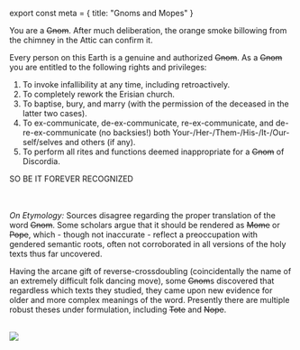 export const meta = {
title: "Gnoms and Mopes"
}

You are a ~~Gnom~~. After much deliberation, the orange smoke billowing from the chimney in the Attic can confirm it.

Every person on this Earth is a genuine and authorized ~~Gnom~~. As a ~~Gnom~~ you are entitled to the following rights and privileges:

1. To invoke infallibility at any time, including retroactively.
2. To completely rework the Erisian church.
3. To baptise, bury, and marry (with the permission of the deceased in the latter two cases).
4. To ex-communicate, de-ex-communicate, re-ex-communicate, and de-re-ex-communicate (no backsies!) both Your-/Her-/Them-/His-/It-/Our- self/selves and others (if any).
5. To perform all rites and functions deemed inappropriate for a ~~Gnom~~ of Discordia.

<p className="impact">SO BE IT FOREVER RECOGNIZED</p>

<br /><br />_On Etymology:_ Sources disagree regarding the proper translation of the word ~~Gnom~~. Some scholars argue that it should be rendered as ~~Mome~~ or ~~Pope~~, which - though not inaccurate - reflect a preoccupation with gendered semantic roots, often not corroborated in all versions of the holy texts thus far uncovered.

Having the arcane gift of reverse-crossdoubling (coincidentally the name of an extremely difficult folk dancing move), some ~~Gnom~~s discovered that regardless which texts they studied, they came upon new evidence for older and more complex meanings of the word. Presently there are multiple robust theses under formulation, including ~~Tote~~ and ~~Nope~~.

<br />

<img src="/image/gnom.png" />
